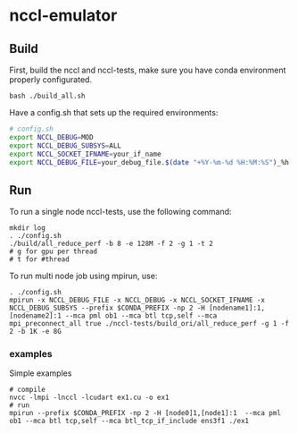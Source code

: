 # nccl-emulator

## Build

First, build the nccl and nccl-tests, make sure you have conda environment properly configurated.

```
bash ./build_all.sh
```

Have a config.sh that sets up the required environments:

```bash
# config.sh
export NCCL_DEBUG=MOD
export NCCL_DEBUG_SUBSYS=ALL
export NCCL_SOCKET_IFNAME=your_if_name
export NCCL_DEBUG_FILE=your_debug_file.$(date "+%Y-%m-%d %H:%M:%S")_%h:%p%h:%p
```

## Run

To run a single node nccl-tests, use the following command:

```
mkdir log
. ./config.sh
./build/all_reduce_perf -b 8 -e 128M -f 2 -g 1 -t 2
# g for gpu per thread
# t for #thread
```

To run multi node job using mpirun, use:

```
. ./config.sh
mpirun -x NCCL_DEBUG_FILE -x NCCL_DEBUG -x NCCL_SOCKET_IFNAME -x NCCL_DEBUG_SUBSYS --prefix $CONDA_PREFIX -np 2 -H [nodename1]:1,[nodename2]:1 --mca pml ob1 --mca btl tcp,self --mca mpi_preconnect_all true ./nccl-tests/build_ori/all_reduce_perf -g 1 -f 2 -b 1K -e 8G
```


### examples

Simple examples

```
# compile
nvcc -lmpi -lnccl -lcudart ex1.cu -o ex1
# run
mpirun --prefix $CONDA_PREFIX -np 2 -H [node0]1,[node1]:1  --mca pml ob1 --mca btl tcp,self --mca btl_tcp_if_include ens3f1 ./ex1
```